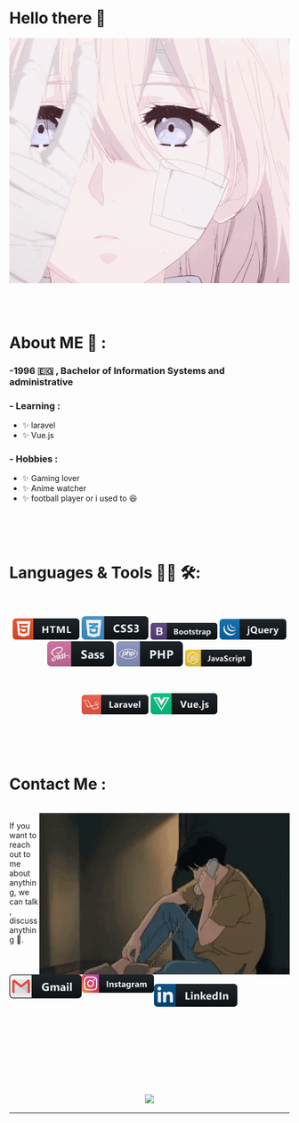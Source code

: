 # Hello there 👋

<div align="center">
<img hight="100" width="900" style='hight:100px;' alt="GIF" align="center" src="assets/original.gif">
</div>

</br>
</br>
</br>


# About ME 💬 :

### -1996 🇪🇬 , Bachelor of Information Systems and administrative


### - Learning :
- ✨ laravel
- ✨ Vue.js

### - Hobbies : 
- ✨ Gaming lover
- ✨ Anime watcher
- ✨ football player or i used to 😆

</br>
</br>
</br>


<!-- For more icons please follow  https://github.com/MikeCodesDotNET/ColoredBadges -->

# Languages & Tools 👨‍💻 🛠:
</br>


<p align="center">
    <img src="icons/html.svg" alt="html" width="120" hight="50">
    <img src="icons/css3.svg" alt="css3" width="120" hight="50">
    <img src="icons/bootstrap.svg" alt="bootstrap" width="120" hight="50">
    <img src="icons/jquery.svg" alt="jquery" width="120" hight="50">
    <img src="icons/sass.svg" alt="sass" width="120" hight="50">
    <img src="icons/php.svg" alt="php" width="120" hight="50">
    <img src="icons/js.svg" alt="js" width="120" hight="50">
</p>
<br>
<p align="center">
    <img src="icons/laravel.svg" alt="laravel" width="120" hight="50">
    <img src="icons/vue.svg" alt="vue" width="120" hight="50">
</p>

</br>
</br>
</br>



# Contact Me :

<p>
 </br>


<img hight="320" width="450" align="right" alt="GIF" src="assets/anime-love.gif">


If you want to reach out to me about anything, we can talk , discuss anything 🙏.

<a href="eslamabdallah301@gmail.com">
 <img align="left" alt="Gmail" width="130" hight="100" src="icons/gmail.svg" />
</a>
<a href="https://www.instagram.com/yomi_74/">
 <img align="left" alt="Gmail" width="130" hight="100" src="icons/instagram.svg" />
</a>
</br>
</br>
</br>
<a href="https://www.linkedin.com/in/eslam-abdallah-882480170/">
  <img align="left" alt="Linkedin" width="150" hight="100" src="icons/linkedin.svg" />
</br>
</br>
</br>
</a>
 </p>
 

</br>
</br>
</br>
</br>
</br>
</br>
</br>



<p align="center" >  
  <a href="https://github.com/anuraghazra/github-readme-stats"> 
<img  src="https://github-readme-stats.vercel.app/api?username=eslamabdallah74&&show_icons=true&theme=radical"/>
  </a>
  </p>

*************
